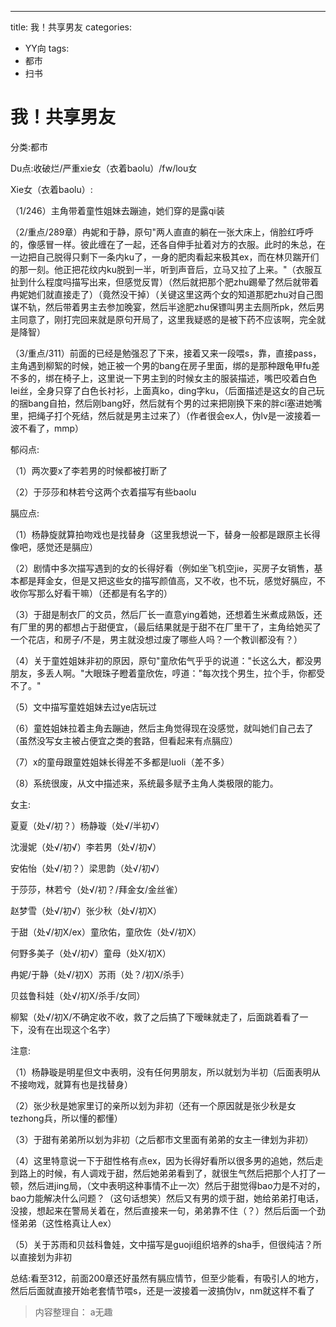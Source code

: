 ---
title: 我！共享男友
categories:
- YY向
tags:
- 都市
- 扫书
# 我！共享男友
分类:都市

Du点:收破烂/严重xie女（衣着baolu）/fw/lou女

Xie女（衣着baolu）:

（1/246）主角带着童性姐妹去蹦迪，她们穿的是露qi装

（2/重点/289章）冉妮和于静，原句"两人直直的躺在一张大床上，俏脸红呼呼的，像感冒一样。彼此缠在了一起，还各自伸手扯着对方的衣服。此时的朱总，在一边把自己脱得只剩下一条内ku了，一身的肥肉看起来极其ex，而在林贝踹开们的那一刻。他正把花纹内ku脱到一半，听到声音后，立马又拉了上来。"（衣服互扯到什么程度吗描写出来，但感觉反胃）（然后就把那个肥zhu踢晕了然后就带着冉妮她们就直接走了）（竟然没干掉）（关键这里这两个女的知道那肥zhu对自己图谋不轨，然后带着男主去参加晚宴，然后半途肥zhu保镖叫男主去厕所pk，然后男主同意了，刚打完回来就是原句开局了，这里我疑惑的是被下药不应该啊，完全就是降智）

（3/重点/311）前面的已经是勉强忍了下来，接着又来一段喂s，靠，直接pass，主角遇到柳絮的时候，她正被一个男的bang在房子里面，绑的是那种跟龟甲fu差不多的，绑在椅子上，这里说一下男主到的时候女主的服装描述，嘴巴咬着白色lei丝，全身只穿了白色长衬衫，上面真ko，ding字ku，（后面描述是这女的自己玩的捆bang自拍，然后刚bang好，然后就有个男的过来把刚换下来的胖ci塞进她嘴里，把绳子打个死结，然后就是男主过来了）（作者很会ex人，伪lv是一波接着一波不看了，mmp）

郁闷点:

（1）两次要x了李若男的时候都被打断了

（2）于莎莎和林若兮这两个衣着描写有些baolu

膈应点:

（1）杨静旋就算拍吻戏也是找替身（这里我想说一下，替身一般都是跟原主长得像吧，感觉还是膈应）

（2）剧情中多次描写遇到的女的长得好看（例如坐飞机空jie，买房子女销售，基本都是拜金女，但是又把这些女的描写颜值高，又不收，也不玩，感觉好膈应，不收你写那么好看干嘛）（还都是有名字的）

（3）于甜是制衣厂的文员，然后厂长一直意ying着她，还想着生米煮成熟饭，还有厂里的男的都想占于甜便宜，（最后结果就是于甜不在厂里干了，主角给她买了一个花店，和房子/不是，男主就没想过废了哪些人吗？一个教训都没有？）

（4）关于童姓姐妹非初的原因，原句"童欣佑气乎乎的说道："长这么大，都没男朋友，多丢人啊。"大眼珠子瞪着童欣佐，哼道："每次找个男生，拉个手，你都受不了。"

（5）文中描写童姓姐妹去过ye店玩过

（6）童姓姐妹拉着主角去蹦迪，然后主角觉得现在没感觉，就叫她们自己去了（虽然没写女主被占便宜之类的套路，但看起来有点膈应）

（7）x的童母跟童姓姐妹长得差不多都是luoli（差不多）

（8）系统很废，从文中描述来，系统最多赋予主角人类极限的能力。

女主:

夏夏（处√/初？）杨静璇（处√/半初√）

沈漫妮（处√/初√）李若男（处√/初√）

安佑怡（处√/初？）梁思韵（处√/初√）

于莎莎，林若兮（处√/初？/拜金女/金丝雀）

赵梦雪（处√/初√）张少秋（处√/初X）

于甜（处√/初X/ex）童欣佑，童欣佐（处√/初X）

何野多美子（处√/初√）童母（处X/初Ⅹ）

冉妮/于静（处√/初X）苏雨（处？/初X/杀手）

贝兹鲁科娃（处√/初X/杀手/女同）

柳絮（处√/初X/不确定收不收，救了之后搞了下暧昧就走了，后面跳着看了一下，没有在出现这个名字）

注意:

（1）杨静璇是明星但文中表明，没有任何男朋友，所以就划为半初（后面表明从不接吻戏，就算有也是找替身）

（2）张少秋是她家里订的亲所以划为非初（还有一个原因就是张少秋是女tezhong兵，所以懂的都懂）

（3）于甜有弟弟所以划为非初（之后都市文里面有弟弟的女主一律划为非初）

（4）这里特意说一下于甜性格有点ex，因为长得好看所以很多男的追她，然后走到路上的时候，有人调戏于甜，然后她弟弟看到了，就很生气然后把那个人打了一顿，然后进jing局，（文中表明这种事情不止一次）然后于甜觉得bao力是不对的，bao力能解决什么问题？（这句话想笑）然后又有男的烦于甜，她给弟弟打电话，没接，想起来在警局关着在，然后直接来一句，弟弟靠不住（？）然后后面一个劲怪弟弟（这性格真让人ex）

（5）关于苏雨和贝兹科鲁娃，文中描写是guoji组织培养的sha手，但很纯洁？所以直接划为非初

总结:看至312，前面200章还好虽然有膈应情节，但至少能看，有吸引人的地方，然后后面就直接开始老套情节喂s，还是一波接着一波搞伪lv，nm就这样不看了


> 内容整理自： a无趣
